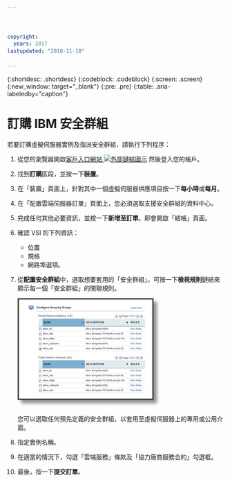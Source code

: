 ```yaml
---



copyright:
  years: 2017
lastupdated: "2018-11-10"

---
```


{:shortdesc: .shortdesc}
{:codeblock: .codeblock}
{:screen: .screen}
{:new_window: target="_blank"}
{:pre: .pre}
{:table: .aria-labeledby="caption"}

# 訂購 IBM 安全群組

若要訂購虛擬伺服器實例及指派安全群組，請執行下列程序：

1. 從您的瀏覽器開啟[客戶入口網站 ![外部鏈結圖示](../../icons/launch-glyph.svg "外部鏈結圖示")](https://control.softlayer.com/) 然後登入您的帳戶。
2. 找到**訂購**區段，並按一下**裝置**。
3. 在「裝置」頁面上，針對其中一個虛擬伺服器供應項目按一下**每小時**或**每月**。
4. 在「配置雲端伺服器訂單」頁面上，您必須選取支援安全群組的資料中心。
5. 完成任何其他必要資訊，並按一下**新增至訂單**。即會開啟「結帳」頁面。
6. 確認 VSI 的下列資訊： 

	* 位置
	* 規格
	* 網路埠選項。 

7. 從**配置安全群組**中，選取想要套用的「安全群組」。可按一下**檢視規則**鏈結來顯示每一個「安全群組」的關聯規則。 

	![自訂安全群組](./images/sgs.jpg)

	您可以選取任何預先定義的安全群組，以套用至虛擬伺服器上的專用或公用介面。
	
8. 指定實例名稱。
9. 在適當的情況下，勾選「雲端服務」條款及「協力廠商服務合約」勾選框。
10. 最後，按一下**提交訂單**。
